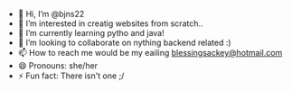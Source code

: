 - 👋 Hi, I’m @bjns22
- 👀 I’m interested in creatig websites from scratch..
- 🌱 I’m currently learning pytho and java!
- 💞️ I’m looking to collaborate on nything backend related :)
- 📫 How to reach me would be my eailing blessingsackey@hotmail.com
- 😄 Pronouns: she/her
- ⚡ Fun fact: There isn't one ;/

<!---
bjns22/bjns22 is a ✨ special ✨ repository because its `README.md` (this file) appears on your GitHub profile.
You can click the Preview link to take a look at your changes.
--->
